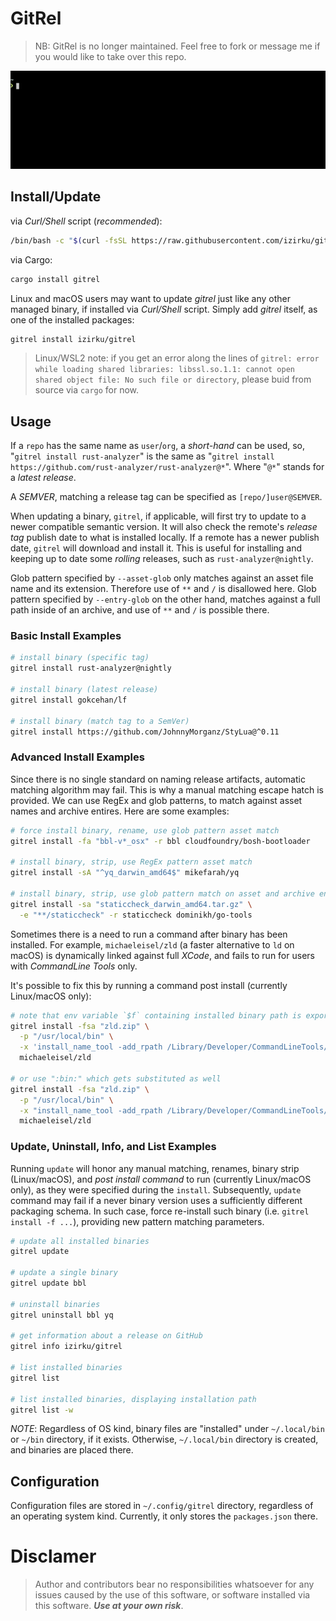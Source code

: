 # GitRel

> NB: GitRel is no longer maintained. Feel free to fork or message me if you would like to take over this repo.

<p align="center"><img src="/xtra/gitrel_demo.gif?raw=true"/></p>

## Install/Update

via *Curl/Shell* script (*recommended*):

```bash
/bin/bash -c "$(curl -fsSL https://raw.githubusercontent.com/izirku/gitrel/main/xtra/install.sh)"
```

via Cargo:

```bash
cargo install gitrel
```

Linux and macOS users may want to update *gitrel* just like any other managed binary,
if installed via *Curl/Shell* script. Simply add *gitrel* itself,
as one of the installed packages:

```bash
gitrel install izirku/gitrel
```

> Linux/WSL2 note: if you get an error along the lines of
> `gitrel: error while loading shared libraries: libssl.so.1.1: cannot open shared object file: No such file or directory`,
> please buid from source via `cargo` for now.

## Usage

If a `repo` has the same name as `user`/`org`, a *short-hand* can be used,
so, "`gitrel install rust-analyzer`" is the same as
"`gitrel install https://github.com/rust-analyzer/rust-analyzer@*`".
Where "`@*`" stands for a *latest release*.

A *SEMVER*, matching a release tag can be specified as `[repo/]user@SEMVER`.

When updating a binary, `gitrel`, if applicable, will first try to update to
a newer compatible semantic version. It will also check the remote's
*release tag* publish date to what is installed locally. If a remote has a newer
publish date, `gitrel` will download and install it. This is useful for
installing and keeping up to date some *rolling* releases,
such as `rust-analyzer@nightly`.

Glob pattern specified by `--asset-glob` only matches against an asset file name
and its extension. Therefore use of `**` and `/` is disallowed here. Glob pattern
specified by `--entry-glob` on the other hand, matches against a full path inside
of an archive, and use of `**` and `/` is possible there.

### Basic Install Examples

```bash
# install binary (specific tag)
gitrel install rust-analyzer@nightly

# install binary (latest release)
gitrel install gokcehan/lf

# install binary (match tag to a SemVer)
gitrel install https://github.com/JohnnyMorganz/StyLua@^0.11
```

### Advanced Install Examples

Since there is no single standard on naming release artifacts,
automatic matching algorithm may fail. This is why a manual matching
escape hatch is provided. We can use RegEx and glob patterns, to match
against asset names and archive entires. Here are some examples:

```bash
# force install binary, rename, use glob pattern asset match
gitrel install -fa "bbl-v*_osx" -r bbl cloudfoundry/bosh-bootloader

# install binary, strip, use RegEx pattern asset match
gitrel install -sA "^yq_darwin_amd64$" mikefarah/yq

# install binary, strip, use glob pattern match on asset and archive entry
gitrel install -sa "staticcheck_darwin_amd64.tar.gz" \
  -e "**/staticcheck" -r staticcheck dominikh/go-tools
```

Sometimes there is a need to run a command after binary has been installed.
For example, `michaeleisel/zld` (a faster alternative to `ld` on macOS) is
dynamically linked against full *XCode*, and fails to run for users with
*CommandLine Tools* only.

It's possible to fix this by running a command post install (currently Linux/macOS only):

```bash
# note that env variable `$f` containing installed binary path is exported
gitrel install -fsa "zld.zip" \
  -p "/usr/local/bin" \
  -x 'install_name_tool -add_rpath /Library/Developer/CommandLineTools/usr/lib $f' \
  michaeleisel/zld

# or use ":bin:" which gets substituted as well
gitrel install -fsa "zld.zip" \
  -p "/usr/local/bin" \
  -x "install_name_tool -add_rpath /Library/Developer/CommandLineTools/usr/lib :bin:" \
  michaeleisel/zld
```

### Update, Uninstall, Info, and List Examples

Running `update` will honor any manual matching, renames, binary strip (Linux/macOS),
and *post install command* to run (currently Linux/macOS only), as they were specified
during the `install`. Subsequently, `update` command may fail if a never binary version
uses a sufficiently different packaging schema. In such case, force re-install such binary
(i.e. `gitrel install -f ...`), providing new pattern matching parameters.

```bash
# update all installed binaries
gitrel update

# update a single binary
gitrel update bbl

# uninstall binaries
gitrel uninstall bbl yq

# get information about a release on GitHub
gitrel info izirku/gitrel

# list installed binaries
gitrel list

# list installed binaries, displaying installation path
gitrel list -w
```

*NOTE*: Regardless of OS kind, binary files are "installed" under `~/.local/bin`
or `~/bin` directory, if it exists. Otherwise, `~/.local/bin` directory is
created, and binaries are placed there.

## Configuration

Configuration files are stored in `~/.config/gitrel` directory, regardless of
an operating system kind. Currently, it only stores the `packages.json` there.

# Disclamer

> Author and contributors bear no responsibilities whatsoever for any issues
> caused by the use of this software, or software installed via this software.
> ***Use at your own risk***.
